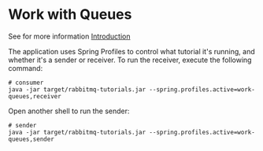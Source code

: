# Work with Queues

See for more information
[Introduction](https://www.rabbitmq.com/tutorials/tutorial-two-spring-amqp.html)


The application uses Spring Profiles to control what tutorial it's running, and whether it's a sender or receiver. To run the receiver, execute the following command:

```shell
# consumer
java -jar target/rabbitmq-tutorials.jar --spring.profiles.active=work-queues,receiver
```

Open another shell to run the sender:
```shell
# sender
java -jar target/rabbitmq-tutorials.jar --spring.profiles.active=work-queues,sender
```